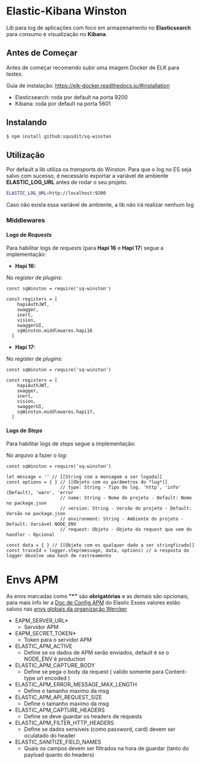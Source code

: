 # Elastic-Kibana Winston

Lib para log de aplicações com foco em armazenamento no **Elasticsearch** para consumo e visualização no **Kibana**.

## Antes de Começar

Antes de começar recomendo subir uma imagem Docker de ELK para testes.

Guia de instalação: https://elk-docker.readthedocs.io/#installation

- Elasticsearch: roda por default na porta 9200
- Kibana: roda por default na porta 5601

## Instalando

```sh
$ npm install github:squidit/sq-winston
```

## Utilização

Por default a lib utiliza os *transports* do Winston. Para que o log no ES seja salvo com sucesso, é necessário exportar a variável de ambiente **ELASTIC_LOG_URL** antes de rodar o seu projeto.

```sh
ELASTIC_LOG_URL=http://localhost:9200
```

Caso não exista essa variável de ambiente, a lib não irá realizar nenhum log

### Middlewares

#### Logs de *Requests*
Para habilitar logs de *requests* (para **Hapi 16** e **Hapi 17**) segue a implementação:

- **Hapi 16:**

No *register* de *plugins*:

```
const sqWinston = require('sq-winston')

const registers = [
    hapiAuthJWT,
    swagger,
    inert,
    vision,
    swaggerUI,
    sqWinston.middlewares.hapi16
  ]
```
- **Hapi 17:**

No *register* de *plugins*:

```
const sqWinston = require('sq-winston')

const registers = [
    hapiAuthJWT,
    swagger,
    inert,
    vision,
    swaggerUI,
    sqWinston.middlewares.hapi17,
  ]
```

#### Logs de *Steps*
Para habilitar logs de *steps* segue a implementação:

No arquivo a fazer o *log*:

```
const sqWinston = require('sq-winston')

let message = '' // [[String com a mensagem a ser logada]]
const options = { } // [[Objeto com os parâmetros do *log*]]
                    // type: String - Tipo do log. 'http', 'info' (Default), 'warn', 'error
                    // name: String - Nome do projeto - Default: Nome no package.json
                    // version: String - Versão do projeto - Default: Versão no package.json
                    // environment: String - Ambiente do projeto - Default: Variável NODE_ENV
                    // request: Objeto - Objeto da request que vem do handler - Opcional

const data = { } // [[Objeto com os qualquer dado a ser stringficado]]
const traceId = logger.step(message, data, options) // a resposta do logger devolve uma hash de rastreamento
```

# Envs APM
As envs marcadas como **"*"** são **obrigatórias** e as demais são opcionais, para mais info ler a [Doc de Config APM](https://www.elastic.co/guide/en/apm/agent/nodejs/current/configuration.html) do Elastic
Esses valores estão salvos nas [envs globais da organização Wercker](https://app.wercker.com/organizations/Squid/settings/envvars) 

- EAPM_SERVER_URL*
  - Servidor APM
- EAPM_SECRET_TOKEN*
  - Token para o servidor APM
- ELASTIC_APM_ACTIVE
  - Define se os dados de APM serão enviados, default é se o NODE_ENV é production
- ELASTIC_APM_CAPTURE_BODY
  - Define se pega o body da request ( valido somente para Content-type url encoded )
- ELASTIC_APM_ERROR_MESSAGE_MAX_LENGTH
  - Define o tamanho maximo da msg
- ELASTIC_APM_API_REQUEST_SIZE
  - Define o tamanho maximo da msg
- ELASTIC_APM_CAPTURE_HEADERS
  - Define se deve guardar os headers de requests
- ELASTIC_APM_FILTER_HTTP_HEADERS
  - Define se dados sensiveis (como password, card) devem ser oculatado do header
- ELASTIC_SANITIZE_FIELD_NAMES
  - Quais os campos devem ser filtrados na hora de guardar (tanto do payload quanto do headers)
